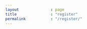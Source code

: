 ```yaml
---
layout              : page
title               : "register"
permalink           : "/register/"
---
```


<div id="eventbrite-widget-container-635020331907"></div>

<script src="https://www.eventbrite.com/static/widgets/eb_widgets.js"></script>

<script type="text/javascript">
    var exampleCallback = function() {
        console.log('Order complete!');
    };

    window.EBWidgets.createWidget({
        // Required
        widgetType: 'checkout',
        eventId: '635020331907',
        iframeContainerId: 'eventbrite-widget-container-635020331907',

        // Optional
        iframeContainerHeight: 425,  // Widget height in pixels. Defaults to a minimum of 425px if not provided
        onOrderComplete: exampleCallback  // Method called when an order has successfully completed
    });
</script>